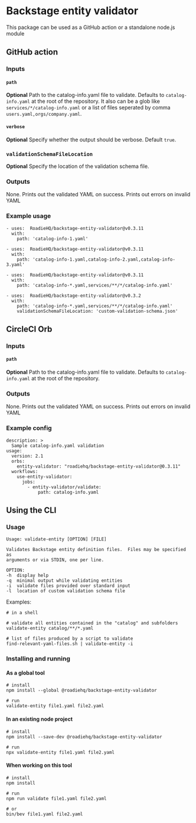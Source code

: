 # Backstage entity validator

This package can be used as a GitHub action or a standalone node.js module

## GitHub action

### Inputs

#### `path`

**Optional** Path to the catalog-info.yaml file to validate. Defaults to `catalog-info.yaml` at the root of the repository. It also can be a glob like `services/*/catalog-info.yaml` or a list of files seperated by comma `users.yaml,orgs/company.yaml`.

#### `verbose`

**Optional** Specify whether the output should be verbose. Default `true`.

### `validationSchemaFileLocation`
**Optional** Specify the location of the validation schema file.

### Outputs

None. Prints out the validated YAML on success. Prints out errors on invalid YAML

### Example usage
```
- uses:  RoadieHQ/backstage-entity-validator@v0.3.11
  with:
    path: 'catalog-info-1.yaml'
```

```
- uses:  RoadieHQ/backstage-entity-validator@v0.3.11
  with:
    path: 'catalog-info-1.yaml,catalog-info-2.yaml,catalog-info-3.yaml'
```

```
- uses:  RoadieHQ/backstage-entity-validator@v0.3.11
  with:
    path: 'catalog-info-*.yaml,services/**/*/catalog-info.yaml'
```

```
- uses:  RoadieHQ/backstage-entity-validator@v0.3.2
  with:
    path: 'catalog-info-*.yaml,services/**/*/catalog-info.yaml'
    validationSchemaFileLocation: 'custom-validation-schema.json'
```

## CircleCI Orb

### Inputs

#### `path`

**Optional** Path to the catalog-info.yaml file to validate. Defaults to `catalog-info.yaml` at the root of the repository.

### Outputs

None. Prints out the validated YAML on success. Prints out errors on invalid YAML

### Example config
```
description: >
  Sample catalog-info.yaml validation
usage:
  version: 2.1
  orbs:
    entity-validator: "roadiehq/backstage-entity-validator@0.3.11"
  workflows:
    use-entity-validator:
      jobs:
        - entity-validator/validate:
            path: catalog-info.yaml
```


## Using the CLI

### Usage

```
Usage: validate-entity [OPTION] [FILE]

Validates Backstage entity definition files.  Files may be specified as
arguments or via STDIN, one per line.

OPTION:
-h  display help
-q  minimal output while validating entities
-i  validate files provided over standard input
-l  location of custom validation schema file
```

Examples:

```
# in a shell

# validate all entities contained in the "catalog" and subfolders
validate-entity catalog/**/*.yaml

# list of files produced by a script to validate
find-relevant-yaml-files.sh | validate-entity -i 
```

### Installing and running

#### As a global tool

```
# install
npm install --global @roadiehq/backstage-entity-validator

# run
validate-entity file1.yaml file2.yaml
```
#### In an existing node project

```
# install
npm install --save-dev @roadiehq/backstage-entity-validator

# run
npx validate-entity file1.yaml file2.yaml
```

#### When working on this tool

```
# install
npm install

# run
npm run validate file1.yaml file2.yaml

# or
bin/bev file1.yaml file2.yaml
```
